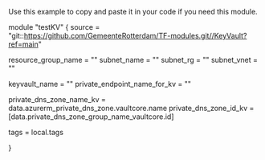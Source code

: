 Use this example to copy and paste it in your code if you need this module.

module "testKV" {
  source = "git::https://github.com/GemeenteRotterdam/TF-modules.git//KeyVault?ref=main"

  resource_group_name = ""
  subnet_name = ""
  subnet_rg = ""
  subnet_vnet = ""

  keyvault_name = ""
  private_endpoint_name_for_kv = ""

  private_dns_zone_name_kv = data.azurerm_private_dns_zone.vaultcore.name
  private_dns_zone_id_kv = [data.private_dns_zone_group_name_vaultcore.id]

  tags = local.tags

}
